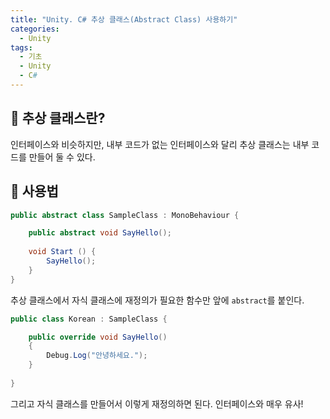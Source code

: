 ```yaml
---
title: "Unity. C# 추상 클래스(Abstract Class) 사용하기"
categories:
  - Unity
tags:
  - 기초
  - Unity
  - C#
---
```


## 🌟 추상 클래스란?

인터페이스와 비슷하지만, 내부 코드가 없는 인터페이스와 달리 추상 클래스는 내부 코드를 만들어 둘 수 있다.

## 🌟 사용법

```c#
public abstract class SampleClass : MonoBehaviour {

    public abstract void SayHello();
 
    void Start () {
        SayHello();
    }
}
```

추상 클래스에서 자식 클래스에 재정의가 필요한 함수만 앞에 `abstract`를 붙인다.

```c#
public class Korean : SampleClass {

    public override void SayHello()
    {
        Debug.Log("안녕하세요.");
    }
 
}
```

그리고 자식 클래스를 만들어서 이렇게 재정의하면 된다. 인터페이스와 매우 유사!